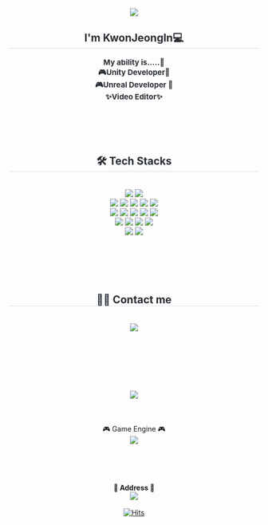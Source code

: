 <div align= "center">
    <img src="https://capsule-render.vercel.app/api?type=waving&color=0:0091ff,100:ecf000&height=240&text=Hi%20there%20👋%20I'm%20io3oi&animation=blink&fontColor=ffffff&fontSize=60" />
    </div>
    <div align= "center"> 
    <h2 style="border-bottom: 1px solid #d8dee4; color: #282d33;">  I'm KwonJeongIn💻 </h2>  
    <div style="font-weight: 700; font-size: 15px; text-align: center; color: #282d33;"> </li>My ability is.....🐣</li><br></li>🎮Unity Developer🌱<br></li>🎮Unreal Developer 🌱<br></li>✨Video Editor✨<br>
    </br>
</br>
</br>
</br></div> 
    </div>
    <div align= "center">
    <h2 style="border-bottom: 1px solid #d8dee4; color: #282d33;"> 🛠️ Tech Stacks </h2> <br> 
    <div style="margin: 0 auto; text-align: center;" align= "center"> 
          <img src="https://img.shields.io/badge/unity-%23000000.svg?style=flat-square&logo=unity&logoColor=white"/>
          <img src="https://img.shields.io/badge/Unreal-0E1128?style=flat-square&logo=Unreal&logoColor=white"/><br/>
          <img src="https://img.shields.io/badge/Git-F05032?style=flat-square&logo=Git&logoColor=white">
          <img src="https://img.shields.io/badge/Github-181717?style=flat-square&logo=Github&logoColor=white">
          <img src="https://img.shields.io/badge/Firebase-FFCA28?style=flat-square&logo=Firebase&logoColor=white">
          <img src="https://img.shields.io/badge/Figma-F24E1E?style=flat-square&logo=Figma&logoColor=white">
          <img src="https://img.shields.io/badge/GitHub Pages-222222?style=flat-square&logo=GitHub Pages&logoColor=white">
          <br/><img src="https://img.shields.io/badge/Javascript-F7DF1E?style=flat-square&logo=Javascript&logoColor=white">
          <img src="https://img.shields.io/badge/MySQL-4479A1?style=flat-square&logo=MySQL&logoColor=white">
          <img src="https://img.shields.io/badge/Notion-000000?style=flat-square&logo=Notion&logoColor=white">
          <img src="https://img.shields.io/badge/Python-3776AB?style=flat-square&logo=Python&logoColor=white">
          <img src="https://img.shields.io/badge/Android-3DDC84?style=flat-square&logo=Android&logoColor=white">
          <br/><img src="https://img.shields.io/badge/CSS3-1572B6?style=flat-square&logo=CSS3&logoColor=white">
          <img src="https://img.shields.io/badge/C-A8B9CC?style=flat-square&logo=C&logoColor=white">
          <img src="https://img.shields.io/badge/C++-00599C?style=flat-square&logo=C%2B%2B&logoColor=white">
          <img src="https://img.shields.io/badge/adobephotoshop-31A8FF?style=flat-square&logo=adobephotoshop&logoColor=white"/></br>
          <img src="https://img.shields.io/badge/adobepremierepro-9999FF?style=flat-square&logo=adobepremierepro&logoColor=white"/>
          <img src="https://img.shields.io/badge/adobeaftereffects-5A45FF?style=flat-square&logo=adobeaftereffects&logoColor=white"/>
</br>
</br>
</br>
</br>
</br>
</br>
          </div>
    </div>
    <div align= "center">
    <h2 style="border-bottom: 1px solid #d8dee4; color: #282d33;"> 🧑‍💻 Contact me </h2> <br> 
    <div align= "center"> <a href=mailto:ad160515@gmail.com> <img src="https://img.shields.io/badge/Gmail-EA4335?style=flat-square&logo=Gmail&logoColor=white&link=mailto:ad160515@gmail.com"> </a>
          </div> </br>
</br>
</br>
</br>
</br>
</br> <br> 
    <div align= "center"> <a href="https://hits.seeyoufarm.com"> <img src="https://hits.seeyoufarm.com/api/count/incr/badge.svg?url=https%3A%2F%2Fgithub.com%2FKwonTsuki%2F&count_bg=%23000000&title_bg=%23000000&icon=github.svg&icon_color=%23FFFFFF&title=GitHub&edge_flat=false"/></a>
       </div> 
    </div>
    <div align= "center"> 
   
    


</br>
</br>
</br>
🎮 Game Engine 🎮</b></h3>
</br>

<img src="https://img.shields.io/badge/unity-%23000000.svg?style=flat-square&logo=unity&logoColor=white"/>

</p>
</br>
</br>
</br>


<b>💌  Address 💌 </b></h3>
</br>
<a href="mailto:ad160515@gmail.com"><img src="https://img.shields.io/badge/gmail-EA4335?style=flat-square&logo=gmail&logoColor=white"/> 
</br>
</br>
[![Hits](https://hits.seeyoufarm.com/api/count/incr/badge.svg?url=https%3A%2F%2Fgithub.com%2FKwonjeongin&count_bg=%23000000&title_bg=%23000000&icon=github.svg&icon_color=%23FFFFFF&title=hits&edge_flat=false)](https://hits.seeyoufarm.com)
</br>
</br>





<!--
<img src="https://img.shields.io/badge/unrealengine-%23313131.svg?style=flat-square&logo=unrealengine&logoColor=white"/>
![Kwonjeongin's github stats](https://github-readme-stats.vercel.app/api?username=Kwonjeongin&show_icons=true)
**Kwonjeongin/Kwonjeongin** is a ✨ _special_ ✨ repository because its `README.md` (this file) appears on your GitHub profile.

Here are some ideas to get you started:

- 🔭 I’m currently working on ...
- 🌱 I’m currently learning ...
- 👯 I’m looking to collaborate on ...
- 🤔 I’m looking for help with ...
- 💬 Ask me about ...
- 📫 How to reach me: ...
- 😄 Pronouns: ...
- ⚡ Fun fact: ...
-->
